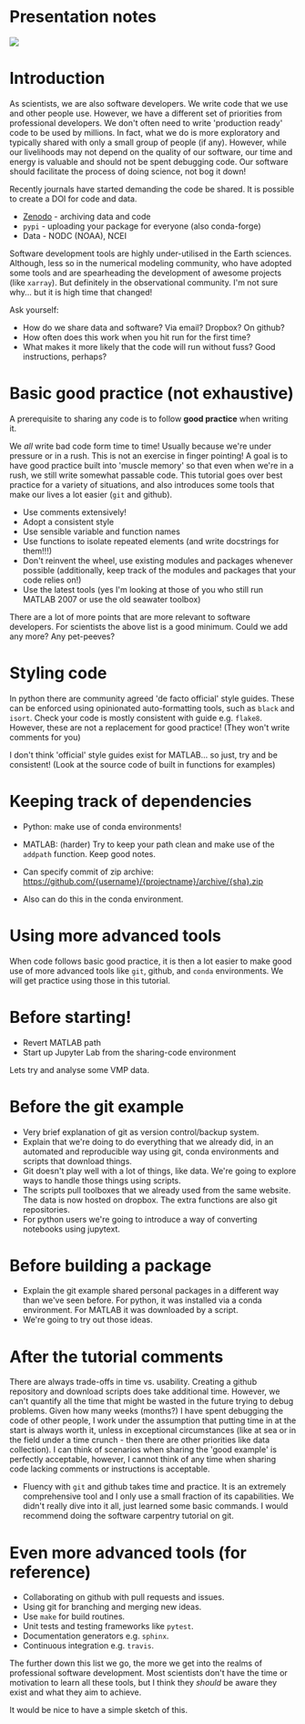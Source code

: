 # Presentation notes

![](https://mk0osnewswb2dmu4h0a.kinstacdn.com/images/comics/wtfm.jpg)

# Introduction

As scientists, we are also software developers. We write code that we use and other people use. However, we have a different set of priorities from professional developers. We don't often need to write 'production ready' code to be used by millions. In fact, what we do is more exploratory and typically shared with only a small group of people (if any). However, while our livelihoods may not depend on the quality of our software, our time and energy is valuable and should not be spent debugging code. Our software should facilitate the process of doing science, not bog it down!

Recently journals have started demanding the code be shared. It is possible to create a DOI for code and data.

* [Zenodo](https://zenodo.org/) - archiving data and code
* `pypi` - uploading your package for everyone (also conda-forge)
* Data - NODC (NOAA), NCEI

Software development tools are highly under-utilised in the Earth sciences. Although, less so in the numerical modeling community, who have adopted some tools and are spearheading the development of awesome projects (like `xarray`). But definitely in the observational community. I'm not sure why... but it is high time that changed!

Ask yourself:

* How do we share data and software? Via email? Dropbox? On github?
* How often does this work when you hit run for the first time?
* What makes it more likely that the code will run without fuss? Good instructions, perhaps?

# Basic good practice (not exhaustive)

A prerequisite to sharing any code is to follow **good practice** when writing it.

We _all_ write bad code form time to time! Usually because we're under pressure or in a rush. This is not an exercise in finger pointing! A goal is to have good practice built into 'muscle memory' so that even when we're in a rush, we still write somewhat passable code. This tutorial goes over best practice for a variety of situations, and also introduces some tools that make our lives a lot easier (`git` and github). 

* Use comments extensively!
* Adopt a consistent style
* Use sensible variable and function names
* Use functions to isolate repeated elements (and write docstrings for them!!!)
* Don't reinvent the wheel, use existing modules and packages whenever possible (additionally, keep track of the modules and packages that your code relies on!)
* Use the latest tools (yes I'm looking at those of you who still run MATLAB 2007 or use the old seawater toolbox)

There are a lot of more points that are more relevant to software developers. For scientists the above list is a good minimum. Could we add any more? Any pet-peeves?

# Styling code

In python there are community agreed 'de facto official' style guides. These can be enforced using opinionated auto-formatting tools, such as `black` and `isort`. Check your code is mostly consistent with guide e.g. `flake8`. However, these are not a replacement for good practice! (They won't write comments for you)

I don't think 'official' style guides exist for MATLAB... so just, try and be consistent! (Look at the source code of built in functions for examples)

# Keeping track of dependencies

* Python: make use of conda environments!
* MATLAB: (harder) Try to keep your path clean and make use of the `addpath` function. Keep good notes.

* Can specify commit of zip archive: https://github.com/{username}/{projectname}/archive/{sha}.zip
* Also can do this in the conda environment.

# Using more advanced tools

When code follows basic good practice, it is then a lot easier to make good use of more advanced tools like `git`, github, and `conda` environments. We will get practice using those in this tutorial.

# Before starting!

* Revert MATLAB path
* Start up Jupyter Lab from the sharing-code environment

Lets try and analyse some VMP data.

# Before the git example

* Very brief explanation of git as version control/backup system.
* Explain that we're doing to do everything that we already did, in an automated and reproducible way using git, conda environments and scripts that download things.
* Git doesn't play well with a lot of things, like data. We're going to explore ways to handle those things using scripts.
* The scripts pull toolboxes that we already used from the same website. The data is now hosted on dropbox. The extra functions are also git repositories. 
* For python users we're going to introduce a way of converting notebooks using jupytext. 

# Before building a package

* Explain the git example shared personal packages in a different way than we've seen before. For python, it was installed via a conda environment. For MATLAB it was downloaded by a script.
* We're going to try out those ideas. 

# After the tutorial comments

There are always trade-offs in time vs. usability. Creating a github repository and download scripts does take additional time. However, we can't quantify all the time that might be wasted in the future trying to debug problems. Given how many weeks (months?) I have spent debugging the code of other people, I work under the assumption that putting time in at the start is always worth it, unless in exceptional circumstances (like at sea or in the field under a time crunch - then there are other priorities like data collection). I can think of scenarios when sharing the 'good example' is perfectly acceptable, however, I cannot think of any time when sharing code lacking comments or instructions is acceptable.

* Fluency with `git` and github takes time and practice. It is an extremely comprehensive tool and I only use a small fraction of its capabilities. We didn't really dive into it all, just learned some basic commands. I would recommend doing the software carpentry tutorial on git.

# Even more advanced tools (for reference)

* Collaborating on github with pull requests and issues. 
* Using git for branching and merging new ideas. 
* Use `make` for build routines.
* Unit tests and testing frameworks like `pytest`.
* Documentation generators e.g. `sphinx`.
* Continuous integration e.g. `travis`.

The further down this list we go, the more we get into the realms of professional software development. Most scientists don't have the time or motivation to learn all these tools, but I think they *should* be aware they exist and what they aim to achieve. 

It would be nice to have a simple sketch of this.


